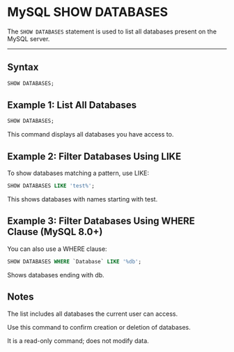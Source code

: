 # MySQL SHOW DATABASES

The `SHOW DATABASES` statement is used to list all databases present on the MySQL server.

---

## Syntax

```sql
SHOW DATABASES;
```

## Example 1: List All Databases

```sql
SHOW DATABASES;
```

This command displays all databases you have access to.

## Example 2: Filter Databases Using LIKE

To show databases matching a pattern, use LIKE:

```sql
SHOW DATABASES LIKE 'test%';
```

This shows databases with names starting with test.

## Example 3: Filter Databases Using WHERE Clause (MySQL 8.0+)

You can also use a WHERE clause:

```sql
SHOW DATABASES WHERE `Database` LIKE '%db';
```

Shows databases ending with db.

## Notes

  The list includes all databases the current user can access.

  Use this command to confirm creation or deletion of databases.

  It is a read-only command; does not modify data.


